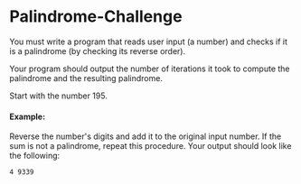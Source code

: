 # Palindrome-Challenge

You must write a program that reads user input (a number) and checks if it is a palindrome (by checking its reverse order).

Your program should output the number of iterations it took to compute the palindrome and the resulting palindrome.

Start with the number 195.


#### Example:


Reverse the number's digits and add it to the original input number. If the sum is not a palindrome, repeat this procedure.
Your output should look like the following:

```
4 9339
```
